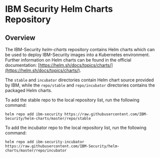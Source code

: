 # IBM Security Helm Charts Repository

## Overview

The IBM-Security *helm-charts* repository contains Helm charts which can be used to deploy IBM-Security images into a Kubernetes environment. Further information on Helm charts can be found in the official documentation: [https://helm.sh/docs/topics/charts/](https://helm.sh/docs/topics/charts/).

The `stable` and `incubator` directories contain Helm chart source provided by IBM, while the `repo/stable` and `repo/incubator` directories contains the packaged Helm charts.

To add the stable repo to the local repository list, run the following command:

```shell
helm repo add ibm-security https://raw.githubusercontent.com/IBM-Security/helm-charts/master/repo/stable
```

To add the incubator repo to the local repository list, run the following command:

```shell
helm repo add ibm-security-incubator https://raw.githubusercontent.com/IBM-Security/helm-charts/master/repo/incubator
```
